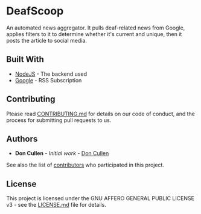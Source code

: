 # DeafScoop

An automated news aggregator.  It pulls deaf-related news from Google, applies filters to it to determine whether it's current and unique, then it posts the article to social media. 


## Built With

* [NodeJS](https://nodejs.org/en/docs/) - The backend used
* [Google](https://support.google.com/news/answer/59255?hl=en) - RSS Subscription


## Contributing

Please read [CONTRIBUTING.md](https://github.com/doncullen/deafscoop/blob/features/CONTRIBUTING.md) for details on our code of conduct, and the process for submitting pull requests to us.

## Authors

* **Don Cullen** - *Initial work* - [Don Cullen](https://github.com/doncullen)

See also the list of [contributors](https://github.com/doncullen/deafscoop/contributors) who participated in this project.

## License

This project is licensed under the GNU AFFERO GENERAL PUBLIC LICENSE v3 - see the [LICENSE.md](LICENSE.md) file for details.
